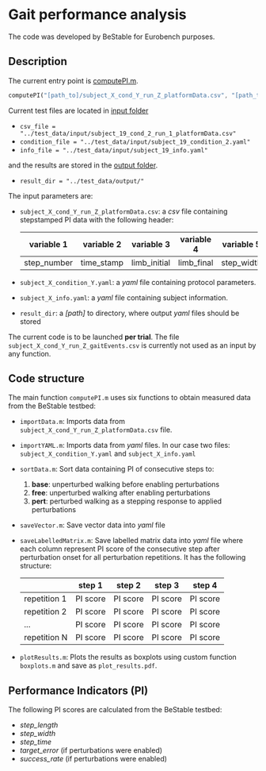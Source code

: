 # Gait performance analysis

The code was developed by BeStable for Eurobench purposes.

## Description

The current entry point is [computePI.m](computePI.m).

```octave
computePI("[path_to]/subject_X_cond_Y_run_Z_platformData.csv", "[path_to]/subject_X_condition_Y.yaml", "[path_to]/subject_X_info.yaml", result_dir)
```

Current test files are located in [input folder](../test_data/input)
- `csv_file = "../test_data/input/subject_19_cond_2_run_1_platformData.csv"`
- `condition_file = "../test_data/input/subject_19_condition_2.yaml"`
- `info_file = "../test_data/input/subject_19_info.yaml"`

and the results are stored in the [output folder](../test_data/output).
- `result_dir = "../test_data/output/"`

The input parameters are:

- `subject_X_cond_Y_run_Z_platformData.csv`: a *csv* file containing stepstamped PI data with the following header:

    | variable 1 | variable 2 | variable 3 | variable 4 | variable 5 | variable 6 | variable 7 | variable 8 | variable 9 |
    | -- | -- | -- | -- | -- | -- | -- | -- | -- |
    | step_number | time_stamp | limb_initial | limb_final | step_width	| step_length |	step_time |	target_error | message |

- `subject_X_condition_Y.yaml`: a *yaml* file containing protocol parameters.
- `subject_X_info.yaml`: a *yaml* file containing subject information.
- `result_dir`: a *[path]* to directory, where output *yaml* files should be stored

The current code is to be launched **per trial**.
The file `subject_X_cond_Y_run_Z_gaitEvents.csv` is currently not used as an input by any function.

## Code structure

The main function `computePI.m` uses six functions to obtain measured data from the BeStable testbed:

- `importData.m`: Imports data from `subject_X_cond_Y_run_Z_platformData.csv` file.

- `importYAML.m`: Imports data from *yaml* files. In our case two files: `subject_X_condition_Y.yaml` and `subject_X_info.yaml`

- `sortData.m`: Sort data containing PI of consecutive steps to:
    1. **base**: unperturbed walking before enabling perturbations
    2. **free**: unperturbed walking after enabling perturbations
    3. **pert**: perturbed walking as a stepping response to applied perturbations

- `saveVector.m`:
Save vector data into *yaml* file

- `saveLabelledMatrix.m`: Save labelled matrix data into *yaml* file where each column represent PI score of the consecutive step after perturbation onset for all perturbation repetitions. It has the following structure:

    |  | step 1 | step 2 | step 3 | step 4 |
    | -- | -- | -- | -- | -- |
    | repetition 1 | PI score | PI score | PI score | PI score |
    | repetition 2 | PI score | PI score | PI score | PI score |
    | ...          | PI score | PI score | PI score | PI score |
    | repetition N | PI score | PI score | PI score | PI score |

- `plotResults.m`: Plots the results as boxplots using custom function `boxplots.m` and save as `plot_results.pdf`.


## Performance Indicators (PI)

The following PI scores are calculated from the BeStable testbed:

- *step_length*
- *step_width*
- *step_time*
- *target_error* (if perturbations were enabled)
- *success_rate* (if perturbations were enabled)
